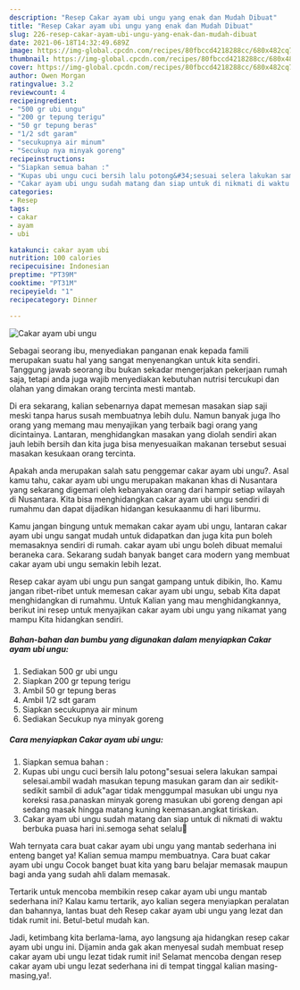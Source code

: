 ```yaml
---
description: "Resep Cakar ayam ubi ungu yang enak dan Mudah Dibuat"
title: "Resep Cakar ayam ubi ungu yang enak dan Mudah Dibuat"
slug: 226-resep-cakar-ayam-ubi-ungu-yang-enak-dan-mudah-dibuat
date: 2021-06-18T14:32:49.689Z
image: https://img-global.cpcdn.com/recipes/80fbccd4218288cc/680x482cq70/cakar-ayam-ubi-ungu-foto-resep-utama.jpg
thumbnail: https://img-global.cpcdn.com/recipes/80fbccd4218288cc/680x482cq70/cakar-ayam-ubi-ungu-foto-resep-utama.jpg
cover: https://img-global.cpcdn.com/recipes/80fbccd4218288cc/680x482cq70/cakar-ayam-ubi-ungu-foto-resep-utama.jpg
author: Owen Morgan
ratingvalue: 3.2
reviewcount: 4
recipeingredient:
- "500 gr ubi ungu"
- "200 gr tepung terigu"
- "50 gr tepung beras"
- "1/2 sdt garam"
- "secukupnya air minum"
- "Secukup nya minyak goreng"
recipeinstructions:
- "Siapkan semua bahan :"
- "Kupas ubi ungu cuci bersih lalu potong&#34;sesuai selera lakukan sampai selesai.ambil wadah masukan tepung masukan garam dan air sedikit-sedikit sambil di aduk&#34;agar tidak menggumpal masukan ubi ungu nya koreksi rasa.panaskan minyak goreng masukan ubi goreng dengan api sedang masak hingga matang kuning keemasan.angkat tiriskan."
- "Cakar ayam ubi ungu sudah matang dan siap untuk di nikmati di waktu berbuka puasa hari ini.semoga sehat selalu🤗"
categories:
- Resep
tags:
- cakar
- ayam
- ubi

katakunci: cakar ayam ubi 
nutrition: 100 calories
recipecuisine: Indonesian
preptime: "PT39M"
cooktime: "PT31M"
recipeyield: "1"
recipecategory: Dinner

---
```



![Cakar ayam ubi ungu](https://img-global.cpcdn.com/recipes/80fbccd4218288cc/680x482cq70/cakar-ayam-ubi-ungu-foto-resep-utama.jpg)

Sebagai seorang ibu, menyediakan panganan enak kepada famili merupakan suatu hal yang sangat menyenangkan untuk kita sendiri. Tanggung jawab seorang ibu bukan sekadar mengerjakan pekerjaan rumah saja, tetapi anda juga wajib menyediakan kebutuhan nutrisi tercukupi dan olahan yang dimakan orang tercinta mesti mantab.

Di era  sekarang, kalian sebenarnya dapat memesan masakan siap saji meski tanpa harus susah membuatnya lebih dulu. Namun banyak juga lho orang yang memang mau menyajikan yang terbaik bagi orang yang dicintainya. Lantaran, menghidangkan masakan yang diolah sendiri akan jauh lebih bersih dan kita juga bisa menyesuaikan makanan tersebut sesuai masakan kesukaan orang tercinta. 



Apakah anda merupakan salah satu penggemar cakar ayam ubi ungu?. Asal kamu tahu, cakar ayam ubi ungu merupakan makanan khas di Nusantara yang sekarang digemari oleh kebanyakan orang dari hampir setiap wilayah di Nusantara. Kita bisa menghidangkan cakar ayam ubi ungu sendiri di rumahmu dan dapat dijadikan hidangan kesukaanmu di hari liburmu.

Kamu jangan bingung untuk memakan cakar ayam ubi ungu, lantaran cakar ayam ubi ungu sangat mudah untuk didapatkan dan juga kita pun boleh memasaknya sendiri di rumah. cakar ayam ubi ungu boleh dibuat memalui beraneka cara. Sekarang sudah banyak banget cara modern yang membuat cakar ayam ubi ungu semakin lebih lezat.

Resep cakar ayam ubi ungu pun sangat gampang untuk dibikin, lho. Kamu jangan ribet-ribet untuk memesan cakar ayam ubi ungu, sebab Kita dapat menghidangkan di rumahmu. Untuk Kalian yang mau menghidangkannya, berikut ini resep untuk menyajikan cakar ayam ubi ungu yang nikamat yang mampu Kita hidangkan sendiri.

<!--inarticleads1-->

##### Bahan-bahan dan bumbu yang digunakan dalam menyiapkan Cakar ayam ubi ungu:

1. Sediakan 500 gr ubi ungu
1. Siapkan 200 gr tepung terigu
1. Ambil 50 gr tepung beras
1. Ambil 1/2 sdt garam
1. Siapkan secukupnya air minum
1. Sediakan Secukup nya minyak goreng




<!--inarticleads2-->

##### Cara menyiapkan Cakar ayam ubi ungu:

1. Siapkan semua bahan :
1. Kupas ubi ungu cuci bersih lalu potong&#34;sesuai selera lakukan sampai selesai.ambil wadah masukan tepung masukan garam dan air sedikit-sedikit sambil di aduk&#34;agar tidak menggumpal masukan ubi ungu nya koreksi rasa.panaskan minyak goreng masukan ubi goreng dengan api sedang masak hingga matang kuning keemasan.angkat tiriskan.
1. Cakar ayam ubi ungu sudah matang dan siap untuk di nikmati di waktu berbuka puasa hari ini.semoga sehat selalu🤗




Wah ternyata cara buat cakar ayam ubi ungu yang mantab sederhana ini enteng banget ya! Kalian semua mampu membuatnya. Cara buat cakar ayam ubi ungu Cocok banget buat kita yang baru belajar memasak maupun bagi anda yang sudah ahli dalam memasak.

Tertarik untuk mencoba membikin resep cakar ayam ubi ungu mantab sederhana ini? Kalau kamu tertarik, ayo kalian segera menyiapkan peralatan dan bahannya, lantas buat deh Resep cakar ayam ubi ungu yang lezat dan tidak rumit ini. Betul-betul mudah kan. 

Jadi, ketimbang kita berlama-lama, ayo langsung aja hidangkan resep cakar ayam ubi ungu ini. Dijamin anda gak akan menyesal sudah membuat resep cakar ayam ubi ungu lezat tidak rumit ini! Selamat mencoba dengan resep cakar ayam ubi ungu lezat sederhana ini di tempat tinggal kalian masing-masing,ya!.

